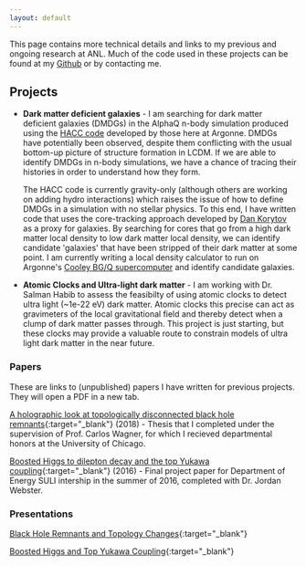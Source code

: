 ```yaml
---
layout: default
---
```


This page contains more technical details and links to my previous and ongoing research at ANL. Much of the code used in these projects can be found at my [Github](https://github.io/gplynch619) or by contacting me.

## Projects

* **Dark matter deficient galaxies** - I am searching for dark matter deficient galaxies (DMDGs) in the AlphaQ n-body simulation produced using the [HACC code](https://arxiv.org/abs/1410.2805) developed by those here at Argonne. DMDGs have potentially been observed, despite them conflicting with the usual bottom-up picture of structure formation in LCDM. If we are able to identify DMDGs in n-body simulations, we have a chance of tracing their histories in order to understand how they form.

    The HACC code is currently gravity-only (although others are working on adding hydro interactions) which raises the issue of how to define DMDGs in a simulation with no stellar physics. To this end, I have written code that uses the core-tracking approach developed by [Dan Korytov](https://github.com/dkorytov) as a proxy for galaxies. By searching for cores that go from a high dark matter local density to low dark matter local density, we can identify candidate 'galaxies' that have been stripped of their dark matter at some point. I am currently writing a local density calculator to run on Argonne's [Cooley BG/Q supercomputer](https://www.alcf.anl.gov/user-guides/cooley) and identify candidate galaxies.

* **Atomic Clocks and Ultra-light dark matter** - I am working with Dr. Salman Habib to assess the feasibilty of using atomic clocks to detect ultra light (~1e-22 eV) dark matter. Atomic clocks this precise can act as gravimeters of the local gravitational field and thereby detect when a clump of dark matter passes through. This project is just starting, but these  clocks may provide a valuable route to constrain models of ultra light dark matter in the near future.

### Papers
These are links to (unpublished) papers I have written for previous projects. They will open a PDF in a new tab.

[A holographic look at topologically disconnected black hole remnants](files/thesis.pdf){:target="_blank"} (2018) - Thesis that I completed under the supervision of Prof. Carlos Wagner, for which I recieved departmental honors at the University of Chicago. 

[Boosted Higgs to dilepton decay  and the top Yukawa coupling](files/suli.pdf){:target="_blank"} (2016) - Final project paper for Department of Energy SULI intership in the summer of 2016, completed with Dr. Jordan Webster.

### Presentations

[Black Hole Remnants and Topology Changes](files/thesis_talk.pdf){:target="_blank"}

[Boosted Higgs and Top Yukawa Coupling](files/suli_talk.pdf){:target="_blank"}
